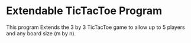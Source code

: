 # Extendable TicTacToe Program
This program Extends the 3 by 3 TicTacToe game to allow up to 5 players and any board size (m by n).
